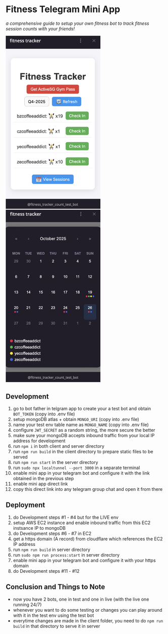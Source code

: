 # Fitness Telegram Mini App

_a comprehensive guide to setup your own fitness bot to track fitness session counts with your friends!_

<img src="./Screenshot1.png" alt="screenshot1" width="300"/>
<img src="./Screenshot2.png" alt="screenshot2" width="300"/>

## Development

1. go to bot father in telgram app to create your a test bot and obtain `BOT_TOKEN` (copy into .env file)
2. setup mongoDB atlas + obtain `MONGO_URI` (copy into .env file)
3. name your test env table name as `MONGO_NAME` (copy into .env file)
4. configure `JWT_SECRET` as a random string, the more secure the better
5. make sure your mongoDB accepts inbound traffic from your local IP address for development
6. run `npm i` in both client and server directory
7. run `npm run build` in the client directory to prepare static files to be served
8. run `npm run start` in the server directory
9. run `sudo npx localtunnel --port 3000` in a separate terminal
10. enable mini app in your telegram bot and configure it with the link obtained in the previous step
11. enable mini app direct link
12. copy this direct link into any telegram group chat and open it from there

## Deployment

1. do Development steps #1 - #4 but for the LIVE env
2. setup AWS EC2 instance and enable inbound traffic from this EC2 instsance IP to mongoDB
3. do Development steps #6 - #7 in EC2
4. get a https domain (A record) from cloudflare which references the EC2 IP address
5. run `npm run build` in server directory
6. run `sudo npm run process:start` in server directory
7. enable mini app in your telegram bot and configure it with your https domain
8. do Development steps #11 - #12

## Conclusion and Things to Note

- now you have 2 bots, one in test and one in live (with the live one running 24/7)
- whenever you want to do some testing or changes you can play around with it in the test env using the test bot
- everytime changes are made in the client folder, you need to do `npm run build` in that directory to serve it in server
